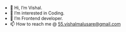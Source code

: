 - 👋 Hi, I’m Vishal.
- 👀 I’m interested in Coding.
- 🌱 I’m Frontend developer.
- 📫 How to reach me @ 55.vishalmalusare@gmail.com

<!---\
55Vishal/55Vishal is a ✨ special ✨ repository because its `README.md` (this file) appears on your GitHub profile.
You can click the Preview link to take a look at your changes.
--->
